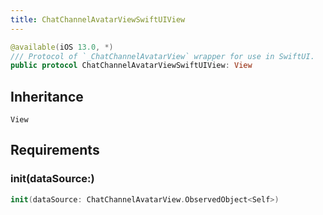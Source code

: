 ```yaml
---
title: ChatChannelAvatarViewSwiftUIView
---
```


``` swift
@available(iOS 13.0, *)
/// Protocol of `_ChatChannelAvatarView` wrapper for use in SwiftUI.
public protocol ChatChannelAvatarViewSwiftUIView: View 
```

## Inheritance

`View`

## Requirements

### init(dataSource:​)

``` swift
init(dataSource: ChatChannelAvatarView.ObservedObject<Self>)
```
